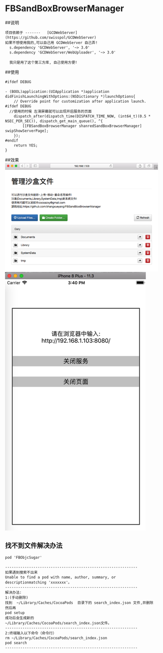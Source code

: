 # FBSandBoxBrowserManager


##说明
```
项目依赖于 -------   [GCDWebServer](https://github.com/swisspol/GCDWebServer) 
如果不想使用我的,可以自己用 GCDWebServer 自己弄!
  s.dependency 'GCDWebServer', '~> 3.0'
  s.dependency 'GCDWebServer/WebUploader', '~> 3.0'
  
  我只是用了这个第三方库, 自己使用方便!
```

##使用
```
#ifdef DEBUG

- (BOOL)application:(UIApplication *)application didFinishLaunchingWithOptions:(NSDictionary *)launchOptions{
    // Override point for customization after application launch.
#ifdef DEBUG
  //使用的时候 左滑屏幕就可以出现开启服务的页面
    dispatch_after(dispatch_time(DISPATCH_TIME_NOW, (int64_t)(0.5 * NSEC_PER_SEC)), dispatch_get_main_queue(), ^{
        [[FBSandBoxBrowserManager shanredSandBoxBrowserManager] swipShowServerPage];
    });
#endif
    return YES;
}
```

##效果
![Image text](https://github.com/zhangxueyang/FBSandBoxBrowserManager/blob/master/Images/Snip20180609_3.png)
![Image text](https://github.com/zhangxueyang/FBSandBoxBrowserManager/blob/master/Images/Snip20180609_4.png)


## 找不到文件解决办法
```
pod 'FBObjcSugar'

-------------------------------------------------------------
如果遇到搜索不出来
Unable to find a pod with name, author, summary, or descriptionmatching 'xxxxxxx'。
-------------------------------------------------------------
解决办法:
1:(手动删除)
找到  ~/Library/Caches/CocoaPods  目录下的 search_index.json 文件,并删除
然后再
pod setup
成功后会生成新的
~/Library/Caches/CocoaPods/search_index.json文件。
-------------------------------------------------------------
2:终端输入以下命令（命令行）
rm ~/Library/Caches/CocoaPods/search_index.json
pod search
-------------------------------------------------------------
```


